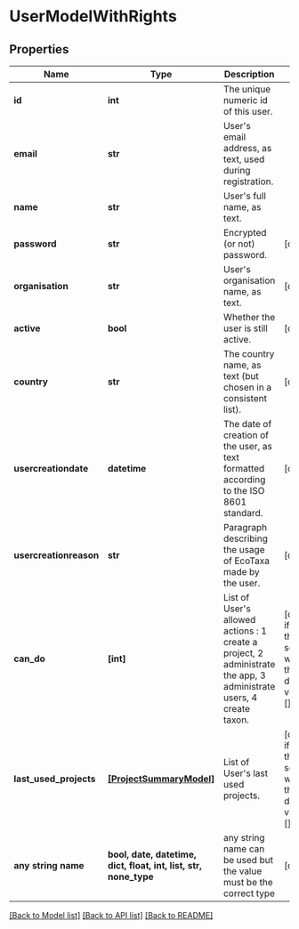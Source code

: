 # UserModelWithRights


## Properties
Name | Type | Description | Notes
------------ | ------------- | ------------- | -------------
**id** | **int** | The unique numeric id of this user. | 
**email** | **str** | User&#39;s email address, as text, used during registration. | 
**name** | **str** | User&#39;s full name, as text. | 
**password** | **str** | Encrypted (or not) password. | [optional] 
**organisation** | **str** | User&#39;s organisation name, as text. | [optional] 
**active** | **bool** | Whether the user is still active. | [optional] 
**country** | **str** | The country name, as text (but chosen in a consistent list). | [optional] 
**usercreationdate** | **datetime** | The date of creation of the user, as text formatted according to the ISO 8601 standard. | [optional] 
**usercreationreason** | **str** | Paragraph describing the usage of EcoTaxa made by the user. | [optional] 
**can_do** | **[int]** | List of User&#39;s allowed actions : 1 create a project, 2 administrate the app, 3 administrate users, 4 create taxon. | [optional]  if omitted the server will use the default value of []
**last_used_projects** | [**[ProjectSummaryModel]**](ProjectSummaryModel.md) | List of User&#39;s last used projects. | [optional]  if omitted the server will use the default value of []
**any string name** | **bool, date, datetime, dict, float, int, list, str, none_type** | any string name can be used but the value must be the correct type | [optional]

[[Back to Model list]](../README.md#documentation-for-models) [[Back to API list]](../README.md#documentation-for-api-endpoints) [[Back to README]](../README.md)


